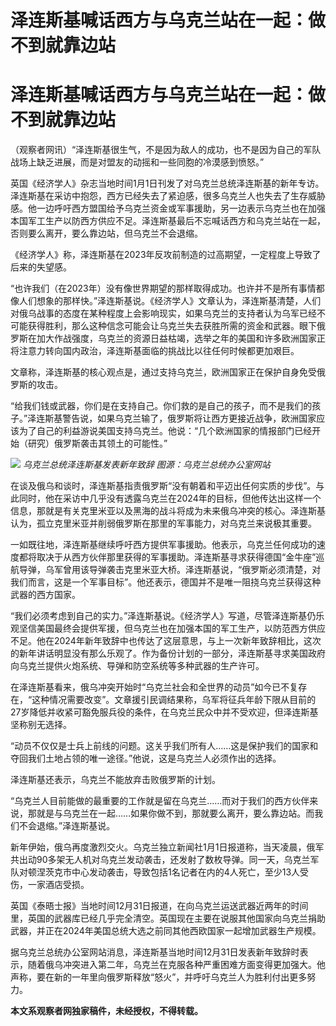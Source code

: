 # 泽连斯基喊话西方与乌克兰站在一起：做不到就靠边站

# 泽连斯基喊话西方与乌克兰站在一起：做不到就靠边站

（观察者网讯）“泽连斯基很生气，不是因为敌人的成功，也不是因为自己的军队战场上缺乏进展，而是对盟友的动摇和一些同胞的冷漠感到愤怒。”

英国《经济学人》杂志当地时间1月1日刊发了对乌克兰总统泽连斯基的新年专访。泽连斯基在采访中抱怨，西方已经失去了紧迫感，很多乌克兰人也失去了生存威胁感。他一边呼吁西方盟国给予乌克兰资金或军事援助，另一边表示乌克兰也在加强本国军工生产以防西方供应不足。泽连斯基最后不忘喊话西方和乌克兰站在一起，否则要么离开，要么靠边站，但乌克兰不会退缩。

《经济学人》称，泽连斯基在2023年反攻前制造的过高期望，一定程度上导致了后来的失望感。

“也许我们（在2023年）没有像世界期望的那样取得成功。也许并不是所有事情都像人们想象的那样快。”泽连斯基说。《经济学人》文章认为，泽连斯基清楚，人们对俄乌战事的态度在某种程度上会影响现实，如果乌克兰的支持者认为乌军已经不可能获得胜利，那么这种信念可能会让乌克兰失去获胜所需的资金和武器。眼下俄罗斯在加大作战强度，乌克兰的资源日益枯竭，选举之年的美国和许多欧洲国家正将注意力转向国内政治，泽连斯基面临的挑战比以往任何时候都更加艰巨。

文章称，泽连斯基的核心观点是，通过支持乌克兰，欧洲国家正在保护自身免受俄罗斯的攻击。

“给我们钱或武器，你们是在支持自己。你们救的是自己的孩子，而不是我们的孩子。”泽连斯基警告说，如果乌克兰输了，俄罗斯将让西方更接近战争，欧洲国家应该为了自己的利益游说美国支持乌克兰。他说：“几个欧洲国家的情报部门已经开始（研究）俄罗斯袭击其领土的可能性。”

![](https://inews.gtimg.com/om_bt/Or38rd4q6mFhbFPfHYM5vCOXZdQBSoAH1LACuEkwWC3GIAA/1000)
_乌克兰总统泽连斯基发表新年致辞 图源：乌克兰总统办公室网站_

在谈及俄乌和谈时，泽连斯基指责俄罗斯“没有朝着和平迈出任何实质的步伐”。与此同时，他在采访中几乎没有透露乌克兰在2024年的目标，但他传达出这样一个信息，那就是有关克里米亚以及黑海的战斗将成为未来俄乌冲突的核心。泽连斯基认为，孤立克里米亚并削弱俄罗斯在那里的军事能力，对乌克兰来说极其重要。

一如既往地，泽连斯基继续呼吁西方提供军事援助。他表示，乌克兰任何成功的速度都将取决于从西方伙伴那里获得的军事援助。泽连斯基寻求获得德国“金牛座”巡航导弹，乌军曾用该导弹袭击克里米亚大桥。泽连斯基说，“俄罗斯必须清楚，对我们而言，这是一个军事目标”。他还表示，德国并不是唯一阻挠乌克兰获得这种武器的西方国家。

“我们必须考虑到自己的实力。”泽连斯基说。《经济学人》写道，尽管泽连斯基仍乐观坚信美国最终会提供军援，但乌克兰也在加强本国的军工生产，以防范西方供应不足。他在2024年新年致辞中也传达了这层意思，与上一次新年致辞相比，这次的新年讲话明显没有那么乐观了。作为备份计划的一部分，泽连斯基寻求美国政府向乌克兰提供火炮系统、导弹和防空系统等多种武器的生产许可。

在泽连斯基看来，俄乌冲突开始时“乌克兰社会和全世界的动员”如今已不复存在，“这种情况需要改变”。文章援引民调结果称，乌军将征兵年龄下限从目前的27岁降低并收紧可豁免服兵役的条件，在乌克兰民众中并不受欢迎，但泽连斯基坚称别无选择。

“动员不仅仅是士兵上前线的问题。这关乎我们所有人……这是保护我们的国家和夺回我们土地占领的唯一途径。”他说，这是乌克兰人必须作出的选择。

泽连斯基还表示，乌克兰不能放弃击败俄罗斯的计划。

“乌克兰人目前能做的最重要的工作就是留在乌克兰……而对于我们的西方伙伴来说，那就是与乌克兰在一起……如果你做不到，那就要么离开，要么靠边站。而我们不会退缩。”泽连斯基说。

新年伊始，俄乌再度激烈交火。乌克兰独立新闻社1月1日报道称，当天凌晨，俄军共出动90多架无人机对乌克兰发动袭击，还发射了数枚导弹。同一天，乌克兰军队对顿涅茨克市中心发动袭击，导致包括1名记者在内的4人死亡，至少13人受伤，一家酒店受损。

英国《泰晤士报》当地时间12月31日报道，在向乌克兰运送武器近两年的时间里，英国的武器库已经几乎完全清空。英国现在主要在说服其他国家向乌克兰捐助武器，并正在2024年美国总统大选之前同其他西欧国家一起增加武器生产规模。

据乌克兰总统办公室网站消息，泽连斯基当地时间12月31日发表新年致辞时表示，随着俄乌冲突进入第二年，乌克兰在克服各种严重困难方面变得更加强大。他声称，要在新的一年里向俄罗斯释放“怒火”，并呼吁乌克兰人为胜利付出更多努力。

**本文系观察者网独家稿件，未经授权，不得转载。**


